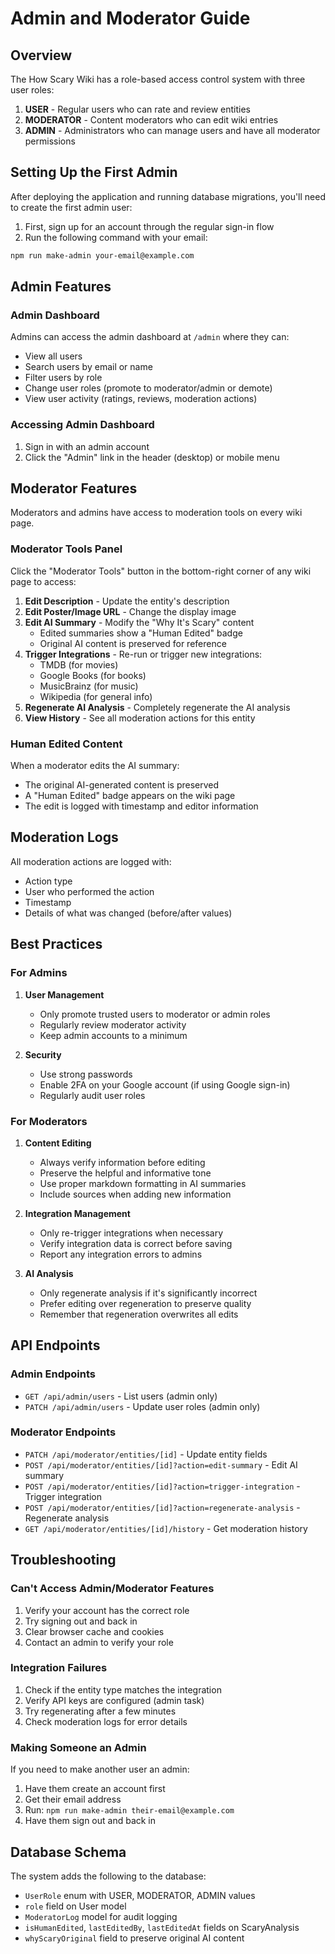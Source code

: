 # Admin and Moderator Guide

## Overview

The How Scary Wiki has a role-based access control system with three user roles:

1. **USER** - Regular users who can rate and review entities
2. **MODERATOR** - Content moderators who can edit wiki entries
3. **ADMIN** - Administrators who can manage users and have all moderator permissions

## Setting Up the First Admin

After deploying the application and running database migrations, you'll need to create the first admin user:

1. First, sign up for an account through the regular sign-in flow
2. Run the following command with your email:

```bash
npm run make-admin your-email@example.com
```

## Admin Features

### Admin Dashboard

Admins can access the admin dashboard at `/admin` where they can:

- View all users
- Search users by email or name
- Filter users by role
- Change user roles (promote to moderator/admin or demote)
- View user activity (ratings, reviews, moderation actions)

### Accessing Admin Dashboard

1. Sign in with an admin account
2. Click the "Admin" link in the header (desktop) or mobile menu

## Moderator Features

Moderators and admins have access to moderation tools on every wiki page.

### Moderator Tools Panel

Click the "Moderator Tools" button in the bottom-right corner of any wiki page to access:

1. **Edit Description** - Update the entity's description
2. **Edit Poster/Image URL** - Change the display image
3. **Edit AI Summary** - Modify the "Why It's Scary" content
   - Edited summaries show a "Human Edited" badge
   - Original AI content is preserved for reference
4. **Trigger Integrations** - Re-run or trigger new integrations:
   - TMDB (for movies)
   - Google Books (for books)
   - MusicBrainz (for music)
   - Wikipedia (for general info)
5. **Regenerate AI Analysis** - Completely regenerate the AI analysis
6. **View History** - See all moderation actions for this entity

### Human Edited Content

When a moderator edits the AI summary:
- The original AI-generated content is preserved
- A "Human Edited" badge appears on the wiki page
- The edit is logged with timestamp and editor information

## Moderation Logs

All moderation actions are logged with:
- Action type
- User who performed the action
- Timestamp
- Details of what was changed (before/after values)

## Best Practices

### For Admins

1. **User Management**
   - Only promote trusted users to moderator or admin roles
   - Regularly review moderator activity
   - Keep admin accounts to a minimum

2. **Security**
   - Use strong passwords
   - Enable 2FA on your Google account (if using Google sign-in)
   - Regularly audit user roles

### For Moderators

1. **Content Editing**
   - Always verify information before editing
   - Preserve the helpful and informative tone
   - Use proper markdown formatting in AI summaries
   - Include sources when adding new information

2. **Integration Management**
   - Only re-trigger integrations when necessary
   - Verify integration data is correct before saving
   - Report any integration errors to admins

3. **AI Analysis**
   - Only regenerate analysis if it's significantly incorrect
   - Prefer editing over regeneration to preserve quality
   - Remember that regeneration overwrites all edits

## API Endpoints

### Admin Endpoints

- `GET /api/admin/users` - List users (admin only)
- `PATCH /api/admin/users` - Update user roles (admin only)

### Moderator Endpoints

- `PATCH /api/moderator/entities/[id]` - Update entity fields
- `POST /api/moderator/entities/[id]?action=edit-summary` - Edit AI summary
- `POST /api/moderator/entities/[id]?action=trigger-integration` - Trigger integration
- `POST /api/moderator/entities/[id]?action=regenerate-analysis` - Regenerate analysis
- `GET /api/moderator/entities/[id]/history` - Get moderation history

## Troubleshooting

### Can't Access Admin/Moderator Features

1. Verify your account has the correct role
2. Try signing out and back in
3. Clear browser cache and cookies
4. Contact an admin to verify your role

### Integration Failures

1. Check if the entity type matches the integration
2. Verify API keys are configured (admin task)
3. Try regenerating after a few minutes
4. Check moderation logs for error details

### Making Someone an Admin

If you need to make another user an admin:

1. Have them create an account first
2. Get their email address
3. Run: `npm run make-admin their-email@example.com`
4. Have them sign out and back in

## Database Schema

The system adds the following to the database:

- `UserRole` enum with USER, MODERATOR, ADMIN values
- `role` field on User model
- `ModeratorLog` model for audit logging
- `isHumanEdited`, `lastEditedBy`, `lastEditedAt` fields on ScaryAnalysis
- `whyScaryOriginal` field to preserve original AI content